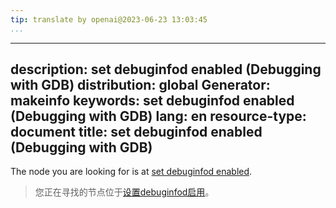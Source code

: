```yaml
---
tip: translate by openai@2023-06-23 13:03:45
...
```

---
description: set debuginfod enabled (Debugging with GDB)
distribution: global
Generator: makeinfo
keywords: set debuginfod enabled (Debugging with GDB)
lang: en
resource-type: document
title: set debuginfod enabled (Debugging with GDB)
---

The node you are looking for is at [set debuginfod enabled](Debuginfod-Settings.html#set-debuginfod-enabled).

> 您正在寻找的节点位于[设置debuginfod启用](Debuginfod-Settings.html#set-debuginfod-enabled)。
